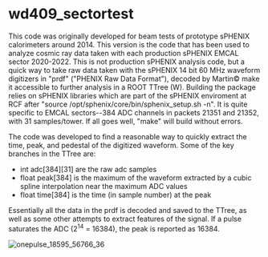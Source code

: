 # wd409_sectortest

This code was originally developed for beam tests of prototype sPHENIX calorimeters around 2014.   This version is the code that has been used to analyze
cosmic ray data taken with each production sPHENIX EMCAL sector 2020-2022.  This is not production sPHENIX analysis code, but a quick way to take raw data taken with the sPHENIX 14 bit 60 MHz waveform digitizers in "prdf" ("PHENIX Raw Data Format"), decoded by Martin&copy; make it accessible to further analysis in a ROOT TTree (W).  Building the package relies on sPHENIX libraries which are part of the sPHENIX enviroment at RCF after "source /opt/sphenix/core/bin/sphenix_setup.sh -n".  It is quite specific to EMCAL sectors--384 ADC channels in packets 21351 and 21352, with 31 samples/tower.  If all goes well, "make" will build without errors.

The code was developed to find a reasonable way to quickly extract the time, peak, and pedestal of the digitized waveform.  Some of the key branches in the TTree are:

* int adc[384][31] are the raw adc samples
* float peak[384] is the maximum of the waveform extracted by a cubic spline interpolation near the maximum ADC values
* float time[384] is the time (in sample number) at the peak

Essentially all the data in the prdf is decoded and saved to the TTree, as well as some other attempts to extract features of the signal.  If a pulse saturates the ADC (2<sup>14</sup> = 16384), the peak is reported as 16384.

![onepulse_18595_56766_36](https://user-images.githubusercontent.com/1236965/150211124-0499dc97-85b1-44c6-ba26-600fbfa783be.png)
